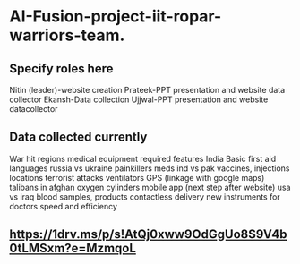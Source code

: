 # AI-Fusion-project-iit-ropar-warriors-team.

## Specify roles here
Nitin (leader)-website creation
Prateek-PPT presentation and website data collector
Ekansh-Data collection
Ujjwal-PPT presentation and website datacollector

## Data collected currently
War hit regions     medical equipment required	      features
India	              Basic first aid	                  languages
russia vs ukraine	  painkillers	                      meds
ind vs pak	        vaccines, injections	            locations
terrorist attacks	  ventilators	                      GPS (linkage with google maps)
talibans in afghan	oxygen cylinders	                mobile app (next step after website)
usa vs iraq	        blood samples, products	          contactless delivery
	                  new instruments for doctors	      speed and efficiency


## https://1drv.ms/p/s!AtQj0xww9OdGgUo8S9V4b0tLMSxm?e=MzmqoL
